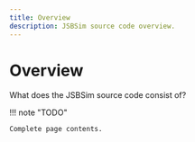 ```yaml
---
title: Overview
description: JSBSim source code overview.
---
```


# Overview

What does the JSBSim source code consist of?

!!! note "TODO"

    Complete page contents.


